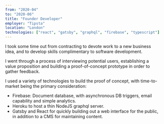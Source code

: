 ```yaml
---
from: "2020-04"
to: "2020-06"
title: "Founder Developer"
employer: "Tipsta"
location: "London"
technologies: ["react", "gatsby", "graphql", "firebase", "typescript"]
---
```


I took some time out from contracting to devote work to a new business idea, and to develop skills complimentary to software development.

I went through a process of interviewing potential users, establishing a value proposition and building a proof-of-concept prototype in order to gather feedback.

I used a variety of technologies to build the proof of concept, with time-to-market being the primary consideration:
- Firebase: Document database, with asynchronous DB triggers, email capability and simple analytics.
- Heroku to host a thin NodeJS graphql server.
- Gatsby and React for quickly building out a web interface for the public, in addition to a CMS for maintaining content.

